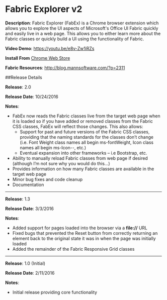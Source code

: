 # Fabric Explorer v2

**Description**: Fabric Explorer (FabEx) is a Chrome browser extension which allows you to explore the UI aspects of Microsoft's Office UI Fabric quickly and easily live in a web page.  This allows you to either learn more about the Fabric classes or quickly build a UI using the functionality of Fabric.

**Video Demo**: https://youtu.be/e8v-Zw1iRZs 

**Install From** [Chrome Web Store](https://chrome.google.com/webstore/detail/fabric-explorer/iealmcjmkenoicmjpcebflbpcendnjnm)

**Fabric Resources**: http://blog.mannsoftware.com/?p=2311

##Release Details

**Release**: 2.0

**Release Date**: 10/24/2016

**Notes**: 
* FabEx now reads the Fabric classes live from the target web page when it is loaded so if you have added or removed classes from the Fabric CSS classes, FabEx will reflect those changes.  This also allows:
  * Support for past and future versions of the Fabric CSS classes, providing that the naming standards for the classes don’t change (i.e. Font Weight class names all begin ms-fontWeight, Icon class names all begin ms-Icon--, etc.)
  * Eventual expansion into other frameworks – i.e Bootstrap, etc.
* Ability to manually reload Fabric classes from web page if desired (although I’m not sure why you would do this…)
* Provides information on how many Fabric classes are available in the target web page
* Minor bug fixes and code cleanup
* Documentation

_____

**Release**: 1.3 

**Release Date**: 3/3/2016

**Notes**: 
* Added support for pages loaded into the browser via a **file://** URL
* Fixed bugs that prevented the Reset button from correctly returning an element back to the original state it was in when the page was initially loaded
* Added the remainder of the Fabric Responsive Grid classes

_____

**Release**: 1.0  (Initial)

**Release Date**: 2/11/2016

**Notes**: 
* Initial release providing core functionality 


